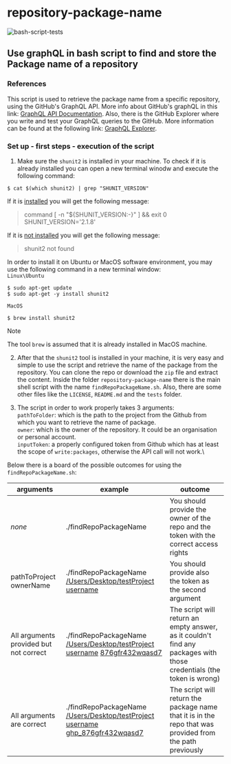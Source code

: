 # repository-package-name
![bash-script-tests](https://github.com/marrinosnis/repository-package-name/actions/workflows/run-tests.yaml/badge.svg)

## Use graphQL in bash script to find and store the Package name of a repository

### References
This script is used to retrieve the package name from a specific repository, using the GitHub's GraphQL API. More info about GitHub's graphQL 
in this link: [GraphQL API Documentation](https://docs.github.com/en/graphql). Also, there is the GitHub Explorer where you write and test 
your GraphQL queries to the GitHub. More information can be found at the following link: [GraphQL Explorer](https://docs.github.com/en/graphql/overview/explorer).

### Set up - first steps - execution of the script
1) Make sure the `shunit2` is installed in your machine. To check if it is already installed you can open a new terminal winodw and execute 
the following command:
```commandline
$ cat $(which shunit2) | grep "SHUNIT_VERSION"
```
If it is <ins>installed</ins> you will get the following message:
> command [ -n "${SHUNIT_VERSION:-}" ] && exit 0
 SHUNIT_VERSION='2.1.8'

If it is <ins>not installed</ins> you will get the following message:
> shunit2 not found

In order to install it on Ubuntu or MacOS software environment, you may use the following command in a new terminal window:\
`Linux\Ubuntu`
```
$ sudo apt-get update
$ sudo apt-get -y install shunit2
```
`MacOS`
```
$ brew install shunit2
   ```
> [!NOTE]  
> The tool `brew` is assumed that it is already installed in MacOS machine.

2) After that the `shunit2` tool is installed in your machine, it is very easy and simple to use the script and retrieve the name of the package
    from the repository. You can clone the repo or download the `zip` file and extract the content. Inside the folder `repository-package-name` there
    is the main shell script with the name `findRepoPackageName.sh`. Also, there are some other files like the `LICENSE`, `README.md` and the `tests` folder.

3) The script in order to work properly takes 3 arguments:\
 `pathToFolder`: which is the path to the project from the Github from which you want to retrieve the name of package.\
 `owner`: which is the owner of the repository. It could be an organisation or personal account.\
 `inputToken`: a properly configured token from Github which has at least the scope of `write:packages`, otherwise the API call will not work.\

 Below there is a board of the possible outcomes for using the `findRepoPackageName.sh`:

| **arguments**                          | **example**                                                                                                     | **outcome**                                                                                                          |
|----------------------------------------|-----------------------------------------------------------------------------------------------------------------|---------------------------------------------------------------------------------------------------------------------|
| *none*                                 | ./findRepoPackageName                                                                                           | You should provide the owner of the repo and the token with the correct access rights                                |
| pathToProject ownerName                | ./findRepoPackageName <ins>/Users/Desktop/testProject</ins> <ins>username</ins>                                 | You should provide also the token as the second argument                                                             |
| All arguments provided but not correct | ./findRepoPackageName <ins>/Users/Desktop/testProject</ins> <ins>username</ins>  <ins>876gfr432wqasd7</ins>     | The script will return an empty answer, as it couldn't find any packages with those credentials (the token is wrong) |
| All arguments are correct              | ./findRepoPackageName <ins>/Users/Desktop/testProject</ins> <ins>username</ins>  <ins>ghp_876gfr432wqasd7</ins> | The script will return the package name that it is in the repo that was provided from the path previously            | 
    
    

